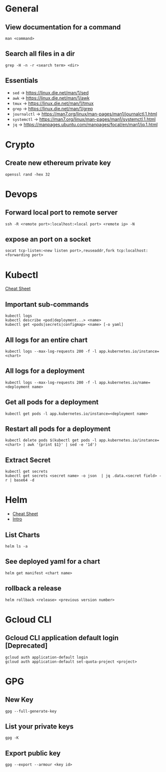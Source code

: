 # General

## View documentation for a command
`man <command> `

## Search all files in a dir
`grep -H -n -r <search term> <dir>`

## Essentials

* `sed` -> https://linux.die.net/man/1/sed
* `awk` -> https://linux.die.net/man/1/awk
* `tmux` -> https://linux.die.net/man/1/tmux
* `grep` -> https://linux.die.net/man/1/grep
* `journalctl` -> https://man7.org/linux/man-pages/man1/journalctl.1.html
* `systemctl` -> https://man7.org/linux/man-pages/man1/systemctl.1.html
* `jq` -> https://manpages.ubuntu.com/manpages/focal/en/man1/jq.1.html

# Crypto

## Create new ethereum private key

`openssl rand -hex 32`

# Devops

## Forward local port to remote server

`ssh -R <remote port>:localhost:<local port> <remote ip> -N`

## expose an port on a socket

`socat tcp-listen:<new listen port>,reuseaddr,fork tcp:localhost:<forwarding port>`

# Kubectl 

[Cheat Sheet](https://kubernetes.io/docs/reference/kubectl/cheatsheet/)

## Important sub-commands

```
kubectl logs
kubectl describe <pod|deployment...> <name>
kubectl get <pods|secrets|configmap> <name> [-o yaml]
```

## All logs for an entire chart

`kubectl logs --max-log-requests 200 -f -l app.kubernetes.io/instance=<chart>`

## All logs for a deployment

`kubectl logs --max-log-requests 200 -f -l app.kubernetes.io/name=<deployment name>`

## Get all pods for a deployment

`kubectl get pods -l app.kubernetes.io/instance=<deployment name>`

## Restart all pods for a deployment

`kubectl delete pods $(kubectl get pods -l app.kubernetes.io/instance=<chart> | awk '{print $1}' | sed -e '1d')`

## Extract Secret 
```
kubectl get secrets
kubectl get secrets <secret name> -o json  | jq .data.<secret field> -r | base64 -d
```

# Helm

* [Cheat Sheet](https://helm.sh/docs/intro/cheatsheet/)
* [Intro](https://helm.sh/docs/intro/using_helm/)

## List Charts

`helm ls -a`

## See deployed yaml for a chart

`helm get manifest <chart name>`

## rollback a release

`helm rollback <release> <previous version number>`

# Gcloud CLI

## Gcloud CLI application default login [Deprecated]

```
gcloud auth application-default login 
gcloud auth application-default set-quota-project <project>
```


# GPG

## New Key
`gpg --full-generate-key`

## List your private keys
`gpg -K`

## Export public key  
`gpg --export --armour <key id>`
